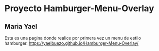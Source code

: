 # Proyecto Hamburger-Menu-Overlay

## Maria Yael

Esta es una pagina donde realice por primera vez un menu de estilo hamburger.
https://yaelbuezo.github.io/Hamburger-Menu-Overlay/
